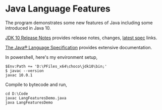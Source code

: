# Java Language Features
The program demonstrates some new features of Java including some introduced in Java 10.

[JDK 10 Release Notes][2] provides release notes, changes, [latest spec][3] links.

[The Java® Language Specification][1] provides extensive documentation.

In powershell, here's my environment setup,

    $Env:Path += 'D:\PFiles_x64\choco\jdk10\bin;'
    $ javac --version
    javac 10.0.1

Compile to bytecode and run,

    cd D:\Code
    javac LangFeaturesDemo.java
    java LangFeaturesDemo


  [1]: https://docs.oracle.com/javase/specs/jls/se10/html/index.html
  [2]: http://www.oracle.com/technetwork/java/javase/10-relnote-issues-4108729.html
  [3]: http://cr.openjdk.java.net/~iris/se/10/latestSpec/
  [4]: https://www.quora.com/What-is-new-in-Java-10
